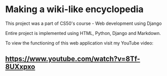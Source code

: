 # Making a wiki-like encyclopedia 

This project was a part of CS50's course - Web development using Django

Entire project is implemented using HTML, Python, Django and Markdown. 

To view the functioning of this web application visit my YouTube video:

## https://www.youtube.com/watch?v=8Tf-8UXxpxo
